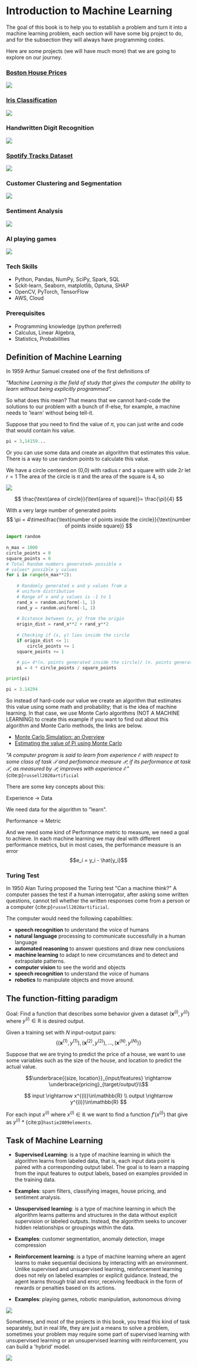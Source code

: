 # Introduction to Machine Learning

The goal of this book is to help you to establish a problem and turn it into a machine learning problem, each section will have some big project to do, and for the subsection they will always have programming codes.

Here are some projects (we will have much more) that we are going to explore on our journey.

### [Boston House Prices](https://www.kaggle.com/datasets/vikrishnan/boston-house-prices)
![](./img/house_prices.png)

### [Iris Classification](https://www.kaggle.com/datasets/uciml/iris)
![](./img/iris.png)

### Handwritten Digit Recognition
![](./img/handw.png)

### [Spotify Tracks Dataset](https://www.kaggle.com/datasets/maharshipandya/-spotify-tracks-dataset)
![](./img/spot.png)

### Customer Clustering and Segmentation
![](./img/customer.png)

### Sentiment Analysis
![](./img/sent.png)

### AI playing games
![](./img/games.png)


### Tech Skills
* Python, Pandas, NumPy, SciPy, Spark, SQL
* Sckit-learn, Seaborn, matplotlib, Optuna, SHAP
* OpenCV, PyTorch, TensorFlow
* AWS, Cloud

### Prerequisites
* Programming knowledge (python preferred)
* Calculus, Linear Algebra,
* Statistics, Probabilities

## Definition of Machine Learning

In 1959 Arthur Samuel created one of the first definitions of 

*"Machine Learning is the field of study that gives the computer the ability to learn without being explicitly programmed".*

So what does this mean? That means that we cannot hard-code the solutions to our problem with a bunch of if-else, for example, a machine needs to 'learn' without being tell-it. 

Suppose that you need to find the value of $\pi$, you can just write and code that would contain his value.

```python
pi = 3,14159...
```

Or you can use some data and create an algorithm that estimates this value. There is a way to use random points to calculate this value.

We have a circle centered on (0,0) with radius $r$ and a square with side $2r$ let $r=1$ The area of the circle is $\pi$ and the area of the square is 4, so

![](./img/monte.png)

$$ \frac{\text{area of circle}}{\text{area of square}}= \frac{\pi}{4} $$

With a very large number of generated points
$$ \pi = 4\times\frac{\text{number of points inside the circle}}{\text{number of points inside square}} $$

```python
import random
 
n_max = 1000
circle_points = 0
square_points = 0
# Total Random numbers generated= possible x
# values* possible y values
for i in range(n_max**2):
 
    # Randomly generated x and y values from a
    # uniform distribution
    # Range of x and y values is -1 to 1
    rand_x = random.uniform(-1, 1)
    rand_y = random.uniform(-1, 1)
 
    # Distance between (x, y) from the origin
    origin_dist = rand_x**2 + rand_y**2
 
    # Checking if (x, y) lies inside the circle
    if origin_dist <= 1:
        circle_points += 1
    square_points += 1
 
    # pi= 4*(n. points generated inside the circle)/ (n. points generated inside the square)
    pi = 4 * circle_points / square_points

print(pi)
```

```python
pi = 3.14294
```

So instead of hard-code our value we create an algorithm that estimates this value using some math and probability; that is the idea of machine learning. In that case, we use Monte Carlo algorithms (NOT A MACHINE LEARNING) to create this example if you want to find out about this algorithm and Monte Carlo methods, the links are below.

* [Monte Carlo Simulation: an Overview](https://www.sciencedirect.com/topics/economics-econometrics-and-finance/monte-carlo-simulation)
* [Estimating the value of Pi using Monte Carlo](https://www.geeksforgeeks.org/estimating-value-pi-using-monte-carlo/)


*"A computer program is said to learn from experience $\mathcal{E}$ with respect to some class of task $\mathcal{T}$ and perfomance measure $\mathcal{P}$, if its performance at task $\mathcal{T}$, as measured by $\mathcal{P}$, improves with experience $\mathcal{E}$"* {cite:p}`russell2020artificial`

There are some key concepts about this:

Experience -> Data

We need data for the algorithm to "learn".

Performance -> Metric

And we need some kind of Performance metric to measure, we need a goal to achieve.
In each machine learning we may deal with different performance metrics, but in most cases, the performance measure is an error $$e_i = y_i - \hat{y_i}$$

### Turing Test
In 1950 Alan Turing proposed the Turing test "Can a machine think?"
A computer passes the test if a human interrogator, after asking some written questions, cannot tell whether the written responses come from a person or a computer {cite:p}`russell2020artificial`.

The computer would need the following capabilities:
* **speech recognition** to understand the voice of humans
* **natural language** processing to communicate successfully in a human language
* **automated reasoning** to answer questions and draw new conclusions
* **machine learning** to adapt to new circumstances and to detect and extrapolate patterns.
* **computer vision** to see the world and objects
* **speech recognition** to understand the voice of humans
* **robotics** to manipulate objects and move around.

## The function-fitting paradigm

Goal: Find a function that describes some behavior given a dataset $(\mathbf{x}^{(i)},y^{(i)})$ where $y^{(i)}\in\mathbb{R}$ is desired output.

Given a training set with $N$ input-output pairs:
$$\{(\mathbf{x}^{(1)},y^{(1)}),(\mathbf{x}^{(2)},y^{(2)}),...,(\mathbf{x}^{(N)},y^{(N)})\}$$

Suppose that we are trying to predict the price of a house, we want to use some variables such as the size of the house, and location to predict the actual value.

$$\underbrace{{size, location}}_{input/features} \rightarrow \underbrace{pricing}_{target/output}\\$$

$$
    input \rightarrow x^{(i)}\in\mathbb{R} \\
    output \rightarrow y^{(i)}\in\mathbb{R} 
$$


For each input $x^{(i)}$ where $x^{(i)}\in\mathbb{R}$ we want to find a function $f'(x^{(i)})$ that give as $y^{(i)}$ * {cite:p}`hastie2009elements`.

## Task of Machine Learning

* **Supervised Learning**: is a type of machine learning in which the algorithm learns from labeled data, that is, each input data point is paired with a corresponding output label. The goal is to learn a mapping from the input features to output labels, based on examples provided in the training data.

* **Examples**: spam filters, classifying images, house pricing, and sentiment analysis.

* **Unsupervised learning**: is a type of machine learning in which the algorithm learns patterns and structures in the data without explicit supervision or labeled outputs. Instead, the algorithm seeks to uncover hidden relationships or groupings within the data.

* **Examples**: customer segmentation, anomaly detection, image compression

* **Reinforcement learning**: is a type of machine learning where an agent learns to make sequential decisions by interacting with an environment. Unlike supervised and unsupervised learning, reinforcement learning does not rely on labeled examples or explicit guidance. Instead, the agent learns through trial and error, receiving feedback in the form of rewards or penalties based on its actions.

* **Examples**: playing games, robotic manipulation, autonomous driving 


![](./img/super_intro.png)

Sometimes, and most of the projects in this book, you tread this kind of task separately, but in real life, they are just a means to solve a problem, sometimes your problem may require some part of supervised learning with unsupervised learning or an unsupervised learning with reinforcement, you can build a 'hybrid' model.

![](./img/draw.png)
